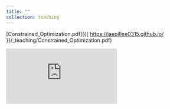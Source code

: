 ```yaml
---
title: ""
collection: teaching
---
```


[Constrained_Optimization.pdf]({{ https://jaepillee0315.github.io/ }}/_teaching/Constrained_Optimization.pdf)

<embed src="https://jaepillee0315.github.io/_teaching/Constrained_Optimization.pdf" type="application/pdf" />
